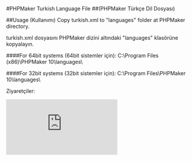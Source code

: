 #PHPMaker Turkish Language File
##(PHPMaker Türkçe Dil Dosyası)


##Usage (Kullanımı)
Copy turkish.xml to "languages" folder at PHPMaker directory.

turkish.xml dosyasını PHPMaker dizini altındaki "languages" klasörüne kopyalayın.

####For 64bit systems (64bit sistemler için):
C:\Program Files (x86)\PHPMaker 10\languages\

####For 32bit systems (32bit sistemler için):
C:\Program Files\PHPMaker 10\languages\

Ziyaretçiler:

![Sayaç](http://hitwebcounter.com/counter/counter.php?page=6019141&style=0024&nbdigits=5&type=ip&initCount=0)
